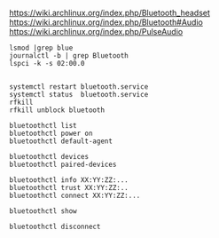 
https://wiki.archlinux.org/index.php/Bluetooth_headset
https://wiki.archlinux.org/index.php/Bluetooth#Audio
https://wiki.archlinux.org/index.php/PulseAudio


    lsmod |grep blue
    journalctl -b | grep Bluetooth
    lspci -k -s 02:00.0


	systemctl restart bluetooth.service
    systemctl status  bluetooth.service
    rfkill
    rfkill unblock bluetooth

    bluetoothctl list
    bluetoothctl power on
    bluetoothctl default-agent

    bluetoothctl devices
    bluetoothctl paired-devices

    bluetoothctl info XX:YY:ZZ:...
    bluetoothctl trust XX:YY:ZZ:..
    bluetoothctl connect XX:YY:ZZ:...

    bluetoothctl show

    bluetoothctl disconnect


